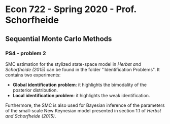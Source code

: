 # Econ 722 - Spring 2020 - Prof. Schorfheide

## Sequential Monte Carlo Methods

### PS4 - problem 2
 
 SMC estimation for the stylized state-space model in *Herbst and Schorfheide (2015)* can be found in the folder ''Identification Problems". It contains two experiments: 
- **Global identification problem**: it highlights the bimodality of the posterior distribution. 
- **Local identification problem**: it highlights the weak identification. 

Furthermore, the SMC is also used for Bayesian inference of the parameters of the small-scale New Keynesian model presented in section 1.1 of *Herbst and Schorfheide (2015)*.